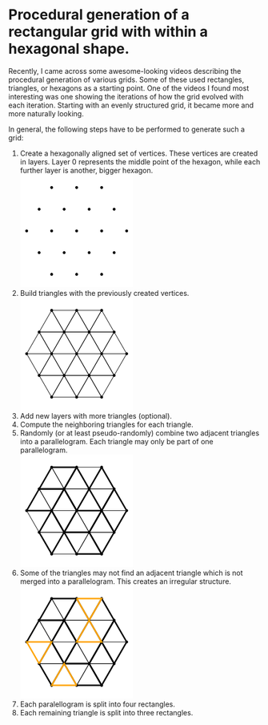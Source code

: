 # Procedural generation of a rectangular grid with within a hexagonal shape.

Recently, I came across some awesome-looking videos describing the procedural generation of various grids. Some of these used rectangles, triangles, or hexagons as a starting point. One of the videos I found most interesting was one showing the iterations of how the grid evolved with each iteration. Starting with an evenly structured grid, it became more and more naturally looking. 

In general, the following steps have to be performed to generate such a grid:

1. Create a hexagonally aligned set of vertices. These vertices are created in layers. Layer 0 represents the middle point of the hexagon, while each further layer is another, bigger hexagon.      
   ![Set of hexagonally aligned vertices in a set of layers](/example/010_vertices.png "Set of hexagonally aligned vertices in a set of layers")  
3. Build triangles with the previously created vertices.   
   ![Triangles connecting the previously created vertices](/example/010_triangles.png "Triangles connecting the previously created vertices")  
5. Add new layers with more triangles (optional). 
6. Compute the neighboring triangles for each triangle.
7. Randomly (or at least pseudo-randomly) combine two adjacent triangles into a parallelogram. Each triangle may only be part of one parallelogram.   
   ![Parallelograms merging two triangles](/example/010_parallelogram.png "Parallelograms merging two triangles") 
9. Some of the triangles may not find an adjacent triangle which is not merged into a parallelogram. This creates an irregular structure.   
    ![Unmerged triangles highlighted in yellow color](/example/010_unmerged.png "Unmerged triangles highlighted in yellow color") 
11. Each paralellogram is split into four rectangles.
12. Each remaining triangle is split into three rectangles.
